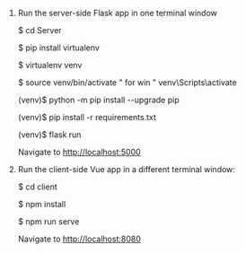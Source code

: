 
1. Run the server-side Flask app in one terminal window

    $ cd Server
    
    $ pip install virtualenv 
    
    $ virtualenv venv
    
    $ source venv/bin/activate " for win " venv\Scripts\activate
    
    (venv)$ python -m pip install --upgrade pip
    
    (venv)$ pip install -r requirements.txt
    
    (venv)$ flask run


    Navigate to [http://localhost:5000](http://localhost:5000)

1. Run the client-side Vue app in a different terminal window:

    $ cd client
    
    $ npm install
    
    $ npm run serve
    
    

    Navigate to [http://localhost:8080](http://localhost:8080)
